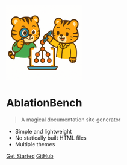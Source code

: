 <!-- markdownlint-disable first-line-h1 -->

<img src="_media/icon.png" alt="logo" width="200"/>

# AblationBench

> A magical documentation site generator

- Simple and lightweight
- No statically built HTML files
- Multiple themes

[Get Started](#docsify)
[GitHub](https://github.com/docsifyjs/docsify/)

<!-- ![color](#f0f0f0) -->
<!-- ![](/_media/icon.png) -->
